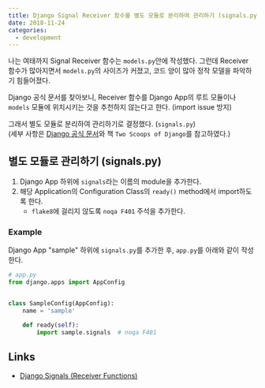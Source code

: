 ```yaml
---
title: Django Signal Receiver 함수를 별도 모듈로 분리하여 관리하기 (signals.py)
date: 2018-11-24
categories:
  - development
---
```


나는 여태까지 Signal Receiver 함수는 `models.py`안에 작성했다. 그런데 Receiver 함수가 많아지면서 `models.py`의 사이즈가 커졌고, 코드 양이 많아 정작 모델을 파악하기 힘들어졌다.

Django 공식 문서를 찾아보니, Receiver 함수를 Django App의 루트 모듈이나 `models` 모듈에 위치시키는 것을 추천하지 않는다고 한다. (import issue 방지)

그래서 별도 모듈로 분리하여 관리하기로 결정했다. (`signals.py`)  
(세부 사항은 [Django 공식 문서](https://docs.djangoproject.com/en/2.1/topics/signals/#receiver-functions)와 책 `Two Scoops of Django`를 참고하였다.)

## 별도 모듈로 관리하기 (signals.py)

1. Django App 하위에 `signals`라는 이름의 module을 추가한다.
2. 해당 Application의 Configuration Class의 `ready()` method에서 import하도록 한다.
   - `flake8`에 걸리지 않도록 `noqa F401` 주석을 추가한다.

### Example

Django App "sample" 하위에 `signals.py`를 추가한 후, `app.py`를 아래와 같이 작성한다.

```python
# app.py
from django.apps import AppConfig


class SampleConfig(AppConfig):
    name = 'sample'

    def ready(self):
        import sample.signals  # noqa F401

```

## Links

- [Django Signals (Receiver Functions)](https://docs.djangoproject.com/en/2.1/topics/signals/#receiver-functions)